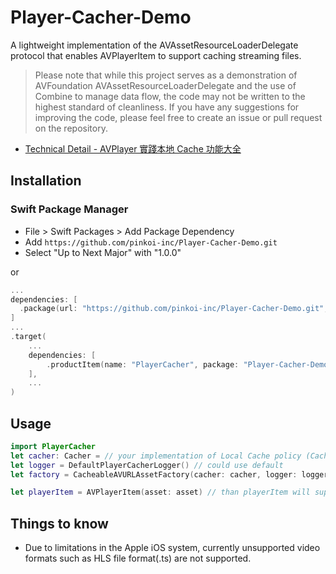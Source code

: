 # Player-Cacher-Demo

A lightweight implementation of the AVAssetResourceLoaderDelegate protocol that enables AVPlayerItem to support caching streaming files.

> Please note that while this project serves as a demonstration of AVFoundation AVAssetResourceLoaderDelegate and the use of Combine to manage data flow, the code may not be written to the highest standard of cleanliness. If you have any suggestions for improving the code, please feel free to create an issue or pull request on the repository.

- [Technical Detail - AVPlayer 實踐本地 Cache 功能大全](https://medium.com/zrealm-ios-dev/avplayer-%E5%AF%A6%E8%B8%90%E6%9C%AC%E5%9C%B0-cache-%E5%8A%9F%E8%83%BD%E5%A4%A7%E5%85%A8-6ce488898003)


## Installation

### Swift Package Manager

- File > Swift Packages > Add Package Dependency
- Add `https://github.com/pinkoi-inc/Player-Cacher-Demo.git`
- Select "Up to Next Major" with "1.0.0"

or 

```swift
...
dependencies: [
  .package(url: "https://github.com/pinkoi-inc/Player-Cacher-Demo.git", from: "1.0.0"),
]
...
.target(
    ...
    dependencies: [
        .productItem(name: "PlayerCacher", package: "Player-Cacher-Demo"),
    ],
    ...
)
```

## Usage
```swift
import PlayerCacher
let cacher: Cacher = // your implementation of Local Cache policy (Cacher Protocol), ref: PINCacher.md
let logger = DefaultPlayerCacherLogger() // could use default
let factory = CacheableAVURLAssetFactory(cacher: cacher, logger: logger).makeCacheableAVURLAssetIfSupported(url: url)

let playerItem = AVPlayerItem(asset: asset) // than playerItem will support caching
```

## Things to know
- Due to limitations in the Apple iOS system, currently unsupported video formats such as HLS file format(.ts) are not supported.
